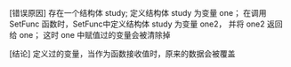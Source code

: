 [错误原因]
存在一个结构体 study; 定义结构体 study 为变量 one；
在调用 SetFunc 函数时，SetFunc中定义结构体 study 为变量 one2， 并将 one2 返回给 one；
这时 one 中赋值过的变量会被清除掉

[结论]
定义过的变量，当作为函数接收值时，原来的数据会被覆盖